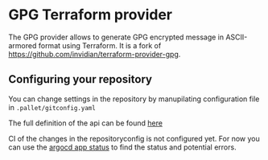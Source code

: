 # GPG Terraform provider

The GPG provider allows to generate GPG encrypted message in ASCII-armored format using Terraform. It is a fork of https://github.com/invidian/terraform-provider-gpg.


## Configuring your repository

You can change settings in the repository by manupilating configuration file
in `.pallet/gitconfig.yaml`

The full definition of the api can be found [here][gitconfig-api-ref]

CI of the changes in the repositoryconfig is not configured yet. For now you
can use the [argocd app status][argocd-app-ref] to find the status and
potential errors.


[gitconfig-api-ref]: https://github.com/coopnorge/cloud-platform-apis/blob/main/cloud-platform-apis/templates/repositoryconfig.github.coop.no/definition.yaml
[argocd-app-ref]:  https://argocd.internal.coop/applications?search=pallet-terraform-provider-opengpg&showFavorites=false&proj=&sync=&autoSync=&health=&namespace=&cluster=&labels=
